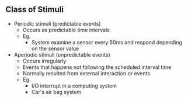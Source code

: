 ## Class of Stimuli
- Periodic stimuli (predictable events)
	- Occurs as predictable time intervals
	- Eg.
		- System examine a sensor every 50ms and respond depending on the sensor value
- Aperiodic stimuli (unpredictable events)
	- Occurs irregularly
	- Events that happens not following the scheduled interval time
	- Normally resulted from external interaction or events
	- Eg.
		- I/O interrupt in a computing system
		- Car's air bag system